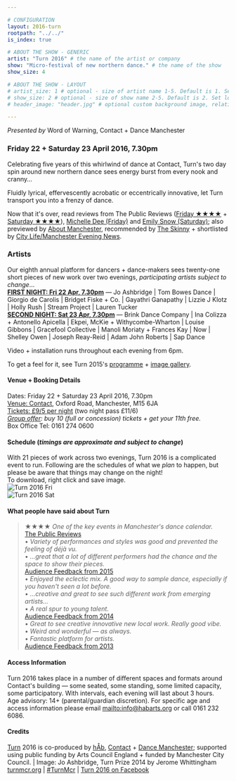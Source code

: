 ```yaml
---

# CONFIGURATION
layout: 2016-turn
rootpath: "../../"
is_index: true

# ABOUT THE SHOW - GENERIC
artist: "Turn 2016" # the name of the artist or company
show: "Micro-festival of new northern dance." # the name of the show
show_size: 4

# ABOUT THE SHOW - LAYOUT
# artist_size: 1 # optional - size of artist name 1-5. Default is 1. Set longer names to lower values
# show_size: 2 # optional - size of show name 2-5. Default is 2. Set longer names to lower values
# header_image: "header.jpg" # optional custom background image, relative to current page

---
```

*Presented by* Word of Warning, Contact + Dance Manchester    
         
### Friday 22 + Saturday 23 April 2016, 7.30pm
Celebrating five years of this whirlwind of dance at Contact, Turn's two day spin around new northern dance sees energy burst from every nook and cranny…           
        
Fluidly lyrical, effervescently acrobatic or eccentrically innovative, let Turn transport you into a frenzy of dance.        
                  
Now that it's over, read reviews from The Public Reviews (<a href="http://www.thereviewshub.com/turn-2016-night-1-contact-manchester" target="_blank">Friday ★★★★</a> + <a href="http://www.thereviewshub.com/turn-2016-night-2-contact-manchester" target="_blank">Saturday ★★★★</a>), <a href="http://michelledee2012.wordpress.com/2016/04/25/turn-2016-a-celebration-of-dance-at-contact" target="_blank">Michelle Dee (Friday)</a> and <a href="http://emilyesnow.wordpress.com/2016/04/26/turn-2016-contact-manchester/" target="_blank">Emily Snow (Saturday)</a>; also previewed by <a href="http://aboutmanchester.co.uk/latest/word-of-warning-contact-dance-manchester-present-turn-2016" target="_blank">About Manchester</a>, recommended by <a href="http://www.theskinny.co.uk/things-to-do/northwest/whats-on-manchester-liverpool-northern-vegan-festival" target="_blank">The Skinny</a> + shortlisted by <a href="http://www.manchestereveningnews.co.uk/whats-on/whats-on-news/whats-on-happening-manchester-weekend-11225650" target="_blank">City Life/Manchester Evening News</a>.          
           
### Artists        
Our eighth annual platform for dancers + dance-makers sees twenty-one short pieces of new work over two evenings, *participating artists subject to change*…         
**[FIRST NIGHT: Fri 22 Apr, 7.30pm](/archive/2016-turn/fri)** — Jo Ashbridge | Tom Bowes Dance | Giorgio de Carolis | Bridget Fiske + Co. | Gayathri Ganapathy | Lizzie J Klotz | Holly Rush | Stream Project | Lauren Tucker          
**[SECOND NIGHT: Sat 23 Apr, 7.30pm](/archive/2016-turn/sat)** — Brink Dance Company | Ina Colizza + Antonello Apicella | Ekpei, McKie + Withycombe-Wharton | Louise Gibbons | Gracefool Collective | Manoli Moriaty + Frances Kay | Now | Shelley Owen | Joseph Reay-Reid | Adam John Roberts | Sap Dance       

Video + installation runs throughout each evening from 6pm.   
        
To get a feel for it, see Turn 2015's [programme](/archive/2015-turn) + [image gallery](/galleries/2015-turn).         
         
#### Venue + Booking Details              
Dates: Friday 22 + Saturday 23 April 2016, 7.30pm       
<a href="http://contactmcr.com/visit/getting-here" target="_blank">Venue: Contact</a>, Oxford Road, Manchester, M15 6JA         
<a href="http://contactmcr.com/whats-on/47093-turn-2016/booking" target="_blank">Tickets: £9/5 per night</a> (two night pass £11/6)        
*<a href="http://www.contactmcr.com/ticketoffers" target="_blank">Group offer</a>: buy 10 (full or concession) tickets + get your 11th free.*        
Box Office Tel: 0161 274 0600        

#### Schedule (*timings are approximate and subject to change*)           
With 21 pieces of work across two evenings, Turn 2016 is a complicated event to run.  Following are the schedules of what we *plan* to happen, but please be aware that things may change on the night!    
To download, right click and save image.     
![Turn 2016 Fri](Turn-Fri-sched-latest.jpg)      
![Turn 2016 Sat](Turn-Sat-sched-latest.jpg)     
          
#### What people have said about Turn
>★★★★ *One of the key events in Manchester's dance calendar.*<br><a href="http://www.thepublicreviews.com/turn-2013-contact-manchester" target="_blank">The Public Reviews</a>             
>• *Variety of performances and styles was good and prevented the feeling of déjà vu.*<br>• *…great that a lot of different performers had the chance and the space to show their pieces.*<br>[Audience Feedback from 2015](/archive/2015-turn)         
>• *Enjoyed the eclectic mix. A good way to sample dance, especially if you haven't seen a lot before.*<br>• *…creative and great to see such different work from emerging artists…*<br>• *A real spur to young talent.*<br>[Audience Feedback from 2014](/archive/2014-turn)            
>• *Great to see creative innovative new local work. Really good vibe.*<br>• *Weird and wonderful — as always.*<br>• *Fantastic platform for artists.*<br>[Audience Feedback from 2013](/archive/2013-turn)             
         
#### Access Information                 
Turn 2016 takes place in a number of different spaces and formats around Contact's building — some seated, some standing, some limited capacity, some participatory. With intervals, each evening will last about 3 hours.<br>Age advisory: 14+ (parental/guardian discretion). For specific age and access information please email <mailto:info@habarts.org> or call 0161 232 6086.               
                          
#### Credits         
[Turn](/hab/turn) 2016 is co-produced by [hÅb](/hab), <a href="http://contactmcr.com" target="_blank">Contact</a> + <a href="http://www.digm.org" target="_blank">Dance Manchester</a>; supported using public funding by Arts Council England + funded by Manchester City Council. | Image: Jo Ashbridge, Turn Prize 2014 by Jerome Whittingham          
<a href="http://turnmcr.org" target="_blank">turnmcr.org</a> | <a href="http://twitter.com/hashtag/TurnMcr" target="_blank">#TurnMcr</a> | <a href="http://www.facebook.com/events/709285292546916" target="_blank">Turn 2016 on Facebook</a>

